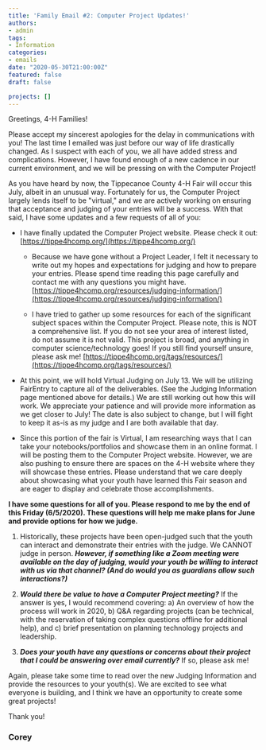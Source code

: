 ```yaml
---
title: 'Family Email #2: Computer Project Updates!'
authors:
- admin
tags:
- Information
categories:
- emails
date: "2020-05-30T21:00:00Z"
featured: false
draft: false

projects: []
---
```



Greetings, 4-H Families!

Please accept my sincerest apologies for the delay in communications with you! The last time I emailed was just before our way of life drastically changed. As I suspect with each of you, we all have added stress and complications. However, I have found enough of a new cadence in our current environment, and we will be pressing on with the Computer Project!

As you have heard by now, the Tippecanoe County 4-H Fair will occur this July, albeit in an unusual way. Fortunately for us, the Computer Project largely lends itself to be "virtual," and we are actively working on ensuring that acceptance and judging of your entries will be a success. With that said, I have some updates and a few requests of all of you:

* I have finally updated the Computer Project website. Please check it out:  [https://tippe4hcomp.org/](https://tippe4hcomp.org/)

  * Because we have gone without a Project Leader, I felt it necessary to write out my hopes and expectations for judging and how to prepare your entries. Please spend time reading this page carefully and contact me with any questions you might have. [https://tippe4hcomp.org/resources/judging-information/](https://tippe4hcomp.org/resources/judging-information/)

  * I have tried to gather up some resources for each of the significant subject spaces within the Computer Project. Please note, this is NOT a comprehensive list. If you do not see your area of interest listed, do not assume it is not valid. This project is broad, and anything in computer science/technology goes! If you still find yourself unsure, please ask me!  [https://tippe4hcomp.org/tags/resources/](https://tippe4hcomp.org/tags/resources/)

* At this point, we will hold Virtual Judging on July 13. We will be utilizing FairEntry to capture all of the deliverables. (See the Judging Information page mentioned above for details.) We are still working out how this will work. We appreciate your patience and will provide more information as we get closer to July! The date is also subject to change, but I will fight to keep it as-is as my judge and I are both available that day.

* Since this portion of the fair is Virtual, I am researching ways that I can take your notebooks/portfolios and showcase them in an online format. I will be posting them to the Computer Project website. However, we are also pushing to ensure there are spaces on the 4-H website where they will showcase these entries. Please understand that we care deeply about showcasing what your youth have learned this Fair season and are eager to display and celebrate those accomplishments.

**I have some questions for all of you. Please respond to me by the end of this Friday (6/5/2020). These questions will help me make plans for June and provide options for how we judge.**

1. Historically, these projects have been open-judged such that the youth can interact and demonstrate their entries with the judge. We CANNOT judge in person. _**However, if something like a Zoom meeting were available on the day of judging, would your youth be willing to interact with us via that channel? (And do would you as guardians allow such interactions?)**_

2. _**Would there be value to have a Computer Project meeting?**_ If the answer is yes, I would recommend covering: a) An overview of how the process will work in 2020, b) Q&A regarding projects (can be technical, with the reservation of taking complex questions offline for additional help), and c) brief presentation on planning technology projects and leadership.

3. _**Does your youth have any questions or concerns about their project that I could be answering over email currently?**_ If so, please ask me!

Again, please take some time to read over the new Judging Information and provide the resources to your youth(s). We are excited to see what everyone is building, and I think we have an opportunity to create some great projects!

Thank you!

### Corey
